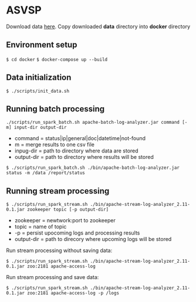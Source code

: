 # ASVSP

Download data [here](https://drive.google.com/open?id=1LLD3UH2mRa3Oz7omJo8J8I1epukpDFLz). Copy downloaded **data** directory into **docker** directory


## Environment setup
`$ cd docker`
`$ docker-compose up --build`

## Data initialization
`$ ./scripts/init_data.sh`

## Running batch processing
`./scripts/run_spark_batch.sh apache-batch-log-analyzer.jar command [-m] input-dir output-dir`

- command = status|ip|general|doc|datetime|not-found
- m = merge results to one csv file
- inpug-dir = path to directory where data are stored
- output-dir = path to directory where results will be stored

`$ ./scripts/run_spark_batch.sh ./bin/apache-batch-log-analyzer.jar status -m /data /report/status`

## Running stream processing

`$ ./scripts/run_spark_stream.sh ./bin/apache-stream-log-analyzer_2.11-0.1.jar zookeeper topic [-p output-dir]`

- zookeeper = newtwork:port to zookeeper
- topic = name of topic
- -p = persist upocoming logs and processing results
- output-dir = path to direcory where upcoming logs will be stored 

Run stream processing without saving data:

`$ ./scripts/run_spark_stream.sh ./bin/apache-stream-log-analyzer_2.11-0.1.jar zoo:2181 apache-access-log`

Run stream processing and save data:

`$ ./scripts/run_spark_stream.sh ./bin/apache-stream-log-analyzer_2.11-0.1.jar zoo:2181 apache-access-log -p /logs`